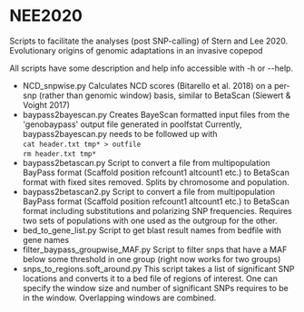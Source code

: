 # NEE2020
Scripts to facilitate the analyses (post SNP-calling) of Stern and Lee 2020. Evolutionary origins of genomic adaptations in an invasive copepod

All scripts have some description and help info accessible with -h or --help.

* NCD_snpwise.py Calculates NCD scores (Bitarello et al. 2018) on a per-snp (rather than genomic window) basis, similar to BetaScan (Siewert & Voight 2017)
* baypass2bayescan.py Creates BayeScan formatted input files from the 'genobaypass' output file generated in poolfstat
Currently, baypass2bayescan.py needs to be followed up with \
`cat header.txt tmp* > outfile` \
`rm header.txt tmp* `
* baypass2betascan.py Script to convert a file from multipopulation BayPass format (Scaffold position refcount1 altcount1 etc.) to BetaScan format with fixed sites removed. Splits by chromosome and population.
* baypass2betascan2.py Script to convert a file from multipopulation BayPass format (Scaffold position refcount1 altcount1 etc.) to BetaScan format including substitutions and polarizing SNP frequencies. Requires two sets of populations with one used as the outgroup for the other.
* bed_to_gene_list.py Script to get blast result names from bedfile with gene names
* filter_baypass_groupwise_MAF.py Script to filter snps that have a MAF below some threshold in one group (right now works for two groups)
* snps_to_regions.soft_around.py This script takes a list of significant SNP locations and converts it to a bed file of regions of interest. One can specify the window size and number of significant SNPs requires to be in the window. Overlapping windows are combined.
